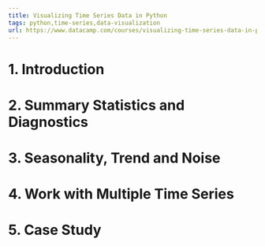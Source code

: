 ```yaml
---
title: Visualizing Time Series Data in Python
tags: python,time-series,data-visualization
url: https://www.datacamp.com/courses/visualizing-time-series-data-in-python
---
```


# 1. Introduction


# 2. Summary Statistics and Diagnostics


# 3. Seasonality, Trend and Noise


# 4. Work with Multiple Time Series


# 5. Case Study


